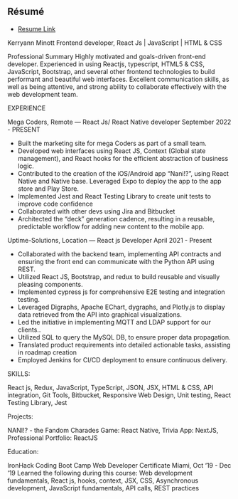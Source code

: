 ## Résumé

- [Resume Link](http://localhost:5173/files/Resume.pdf)

Kerryann Minott
Frontend developer, React Js | JavaScript | HTML & CSS

Professional Summary
Highly motivated and goals-driven front-end developer. Experienced in using Reactjs, typescript, HTML5 & CSS, JavaScript, Bootstrap, and several other frontend technologies to build performant and beautiful web interfaces. Excellent communication skills, as well as being attentive, and strong ability to collaborate effectively with the web development team.

EXPERIENCE

Mega Coders, Remote — React Js/ React Native developer
September 2022 - PRESENT

- Built the marketing site for mega Coders as part of a small team.
- Developed web interfaces using React JS, Context (Global state management), and React hooks for the efficient abstraction of business logic.
- Contributed to the creation of the iOS/Android app “Nani!?”, using React Native and Native base. Leveraged Expo to deploy the app to the app store and Play Store.
- Implemented Jest and React Testing Library to create unit tests to improve code confidence
- Collaborated with other devs using Jira and Bitbucket
- Architected the “deck” generation cadence, resulting in a reusable, predictable workflow for adding new content to the mobile app.

Uptime-Solutions, Location — React js Developer
April 2021 - Present

- Collaborated with the backend team, implementing API contracts and ensuring the front end can communicate with the Python API using REST.
- Utilized React JS, Bootstrap, and redux to build reusable and visually pleasing components.
- Implemented cypress js for comprehensive E2E testing and integration testing.
- Leveraged Digraphs, Apache EChart, dygraphs, and Plotly.js to display data retrieved from the API into graphical visualizations.
- Led the initiative in implementing MQTT and LDAP support for our clients..
- Utilized SQL to query the MySQL DB, to ensure proper data propagation.
- Translated product requirements into detailed actionable tasks, assisting in roadmap creation
- Employed Jenkins for CI/CD deployment to ensure continuous delivery.

SKILLS:

React js,
Redux,
JavaScript,
TypeScript,
JSON,
JSX, HTML & CSS,
API integration,
Git Tools,
Bitbucket,
Responsive Web Design,
Unit testing,
React Testing Library,
Jest

Projects:

NANI!? - the Fandom Charades Game: React Native,
Trivia App: NextJS,
Professional Portfolio: ReactJS

Education:

IronHack Coding Boot Camp
Web Developer Certificate
Miami, Oct ‘19 - Dec ‘19
Learned the following during this course:
Web development fundamentals, React js, hooks, context, JSX, CSS, Asynchronous development, JavaScript fundamentals, API calls, REST practices
